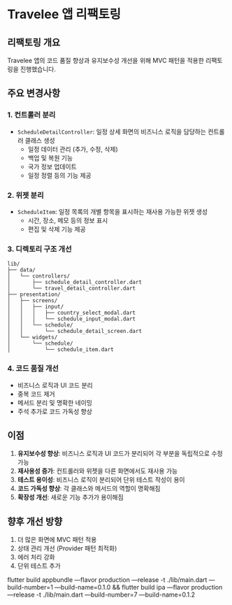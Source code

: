 # Travelee 앱 리팩토링

## 리팩토링 개요

Travelee 앱의 코드 품질 향상과 유지보수성 개선을 위해 MVC 패턴을 적용한 리팩토링을 진행했습니다.

## 주요 변경사항

### 1. 컨트롤러 분리

- `ScheduleDetailController`: 일정 상세 화면의 비즈니스 로직을 담당하는 컨트롤러 클래스 생성
  - 일정 데이터 관리 (추가, 수정, 삭제)
  - 백업 및 복원 기능
  - 국가 정보 업데이트
  - 일정 정렬 등의 기능 제공

### 2. 위젯 분리

- `ScheduleItem`: 일정 목록의 개별 항목을 표시하는 재사용 가능한 위젯 생성
  - 시간, 장소, 메모 등의 정보 표시
  - 편집 및 삭제 기능 제공

### 3. 디렉토리 구조 개선

```
lib/
├── data/
│   └── controllers/
│       ├── schedule_detail_controller.dart
│       └── travel_detail_controller.dart
├── presentation/
│   ├── screens/
│   │   ├── input/
│   │   │   ├── country_select_modal.dart
│   │   │   └── schedule_input_modal.dart
│   │   └── schedule/
│   │       └── schedule_detail_screen.dart
│   └── widgets/
│       └── schedule/
│           └── schedule_item.dart
```

### 4. 코드 품질 개선

- 비즈니스 로직과 UI 코드 분리
- 중복 코드 제거
- 메서드 분리 및 명확한 네이밍
- 주석 추가로 코드 가독성 향상

## 이점

1. **유지보수성 향상**: 비즈니스 로직과 UI 코드가 분리되어 각 부분을 독립적으로 수정 가능
2. **재사용성 증가**: 컨트롤러와 위젯을 다른 화면에서도 재사용 가능
3. **테스트 용이성**: 비즈니스 로직이 분리되어 단위 테스트 작성이 용이
4. **코드 가독성 향상**: 각 클래스와 메서드의 역할이 명확해짐
5. **확장성 개선**: 새로운 기능 추가가 용이해짐

## 향후 개선 방향

1. 더 많은 화면에 MVC 패턴 적용
2. 상태 관리 개선 (Provider 패턴 최적화)
3. 에러 처리 강화
4. 단위 테스트 추가


flutter build appbundle —flavor production —release -t ./lib/main.dart —build-number=1 —build-name=0.1.0 && flutter build ipa —flavor production —release -t ./lib/main.dart  —build-number=7 —build-name=0.1.2